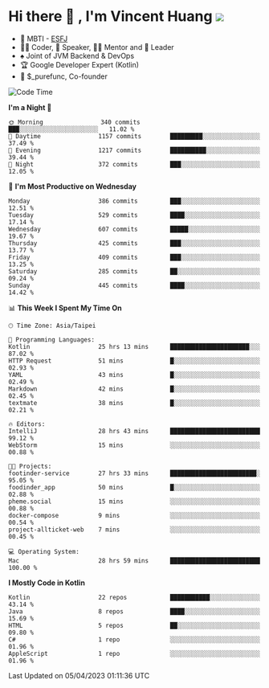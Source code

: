 # Hi there 👋 , I'm Vincent Huang ![](https://komarev.com/ghpvc/?username=Jian-Min-Huang)
- 👀 MBTI - [ESFJ](https://www.16personalities.com/esfj-personality)
- 👨‍💻 Coder, 🎤 Speaker, 👨‍🏫 Mentor and 🚀 Leader
- ♠️ Joint of JVM Backend & DevOps
- 🏆 Google Developer Expert (Kotlin)
- 💼 $_purefunc, Co-founder

<!--START_SECTION:waka-->
![Code Time](http://img.shields.io/badge/Code%20Time-1%2C830%20hrs%2030%20mins-blue)

**I'm a Night 🦉** 

```text
🌞 Morning                340 commits         ███░░░░░░░░░░░░░░░░░░░░░░   11.02 % 
🌆 Daytime                1157 commits        █████████░░░░░░░░░░░░░░░░   37.49 % 
🌃 Evening                1217 commits        ██████████░░░░░░░░░░░░░░░   39.44 % 
🌙 Night                  372 commits         ███░░░░░░░░░░░░░░░░░░░░░░   12.05 % 
```
📅 **I'm Most Productive on Wednesday** 

```text
Monday                   386 commits         ███░░░░░░░░░░░░░░░░░░░░░░   12.51 % 
Tuesday                  529 commits         ████░░░░░░░░░░░░░░░░░░░░░   17.14 % 
Wednesday                607 commits         █████░░░░░░░░░░░░░░░░░░░░   19.67 % 
Thursday                 425 commits         ███░░░░░░░░░░░░░░░░░░░░░░   13.77 % 
Friday                   409 commits         ███░░░░░░░░░░░░░░░░░░░░░░   13.25 % 
Saturday                 285 commits         ██░░░░░░░░░░░░░░░░░░░░░░░   09.24 % 
Sunday                   445 commits         ████░░░░░░░░░░░░░░░░░░░░░   14.42 % 
```


📊 **This Week I Spent My Time On** 

```text
🕑︎ Time Zone: Asia/Taipei

💬 Programming Languages: 
Kotlin                   25 hrs 13 mins      ██████████████████████░░░   87.02 % 
HTTP Request             51 mins             █░░░░░░░░░░░░░░░░░░░░░░░░   02.93 % 
YAML                     43 mins             █░░░░░░░░░░░░░░░░░░░░░░░░   02.49 % 
Markdown                 42 mins             █░░░░░░░░░░░░░░░░░░░░░░░░   02.45 % 
textmate                 38 mins             █░░░░░░░░░░░░░░░░░░░░░░░░   02.21 % 

🔥 Editors: 
IntelliJ                 28 hrs 43 mins      █████████████████████████   99.12 % 
WebStorm                 15 mins             ░░░░░░░░░░░░░░░░░░░░░░░░░   00.88 % 

🐱‍💻 Projects: 
footinder-service        27 hrs 33 mins      ████████████████████████░   95.05 % 
foodinder_app            50 mins             █░░░░░░░░░░░░░░░░░░░░░░░░   02.88 % 
pheme.social             15 mins             ░░░░░░░░░░░░░░░░░░░░░░░░░   00.88 % 
docker-compose           9 mins              ░░░░░░░░░░░░░░░░░░░░░░░░░   00.54 % 
project-allticket-web    7 mins              ░░░░░░░░░░░░░░░░░░░░░░░░░   00.45 % 

💻 Operating System: 
Mac                      28 hrs 59 mins      █████████████████████████   100.00 % 
```

**I Mostly Code in Kotlin** 

```text
Kotlin                   22 repos            ███████████░░░░░░░░░░░░░░   43.14 % 
Java                     8 repos             ████░░░░░░░░░░░░░░░░░░░░░   15.69 % 
HTML                     5 repos             ██░░░░░░░░░░░░░░░░░░░░░░░   09.80 % 
C#                       1 repo              ░░░░░░░░░░░░░░░░░░░░░░░░░   01.96 % 
AppleScript              1 repo              ░░░░░░░░░░░░░░░░░░░░░░░░░   01.96 % 
```




 Last Updated on 05/04/2023 01:11:36 UTC
<!--END_SECTION:waka-->
